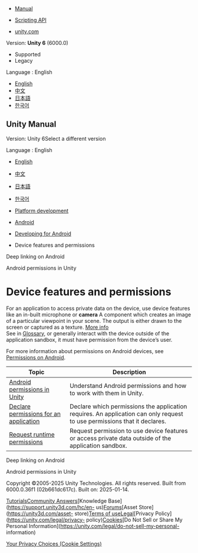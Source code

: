 [](https://docs.unity3d.com)

  * [Manual](../Manual/index.html)
  * [Scripting API](../ScriptReference/index.html)

  * [unity.com](https://unity.com/)

Version: **Unity 6** (6000.0)

  * Supported
  * Legacy

Language : English

  * [English](/Manual/android-device-features-and-permissions.html)
  * [中文](/cn/current/Manual/android-device-features-and-permissions.html)
  * [日本語](/ja/current/Manual/android-device-features-and-permissions.html)
  * [한국어](/kr/current/Manual/android-device-features-and-permissions.html)

[](https://docs.unity3d.com)

## Unity Manual

Version: Unity 6Select a different version

Language : English

  * [English](/Manual/android-device-features-and-permissions.html)
  * [中文](/cn/current/Manual/android-device-features-and-permissions.html)
  * [日本語](/ja/current/Manual/android-device-features-and-permissions.html)
  * [한국어](/kr/current/Manual/android-device-features-and-permissions.html)

  * [Platform development ](PlatformSpecific.html)
  * [Android](android.html)
  * [Developing for Android](android-developing.html)
  * Device features and permissions

[](deep-linking-android.html)

Deep linking on Android

[](android-permissions-in-unity.html)

Android permissions in Unity

# Device features and permissions

For an application to access private data on the device, use device features
like an in-built microphone or **camera** A component which creates an image
of a particular viewpoint in your scene. The output is either drawn to the
screen or captured as a texture. [More info](CamerasOverview.html)  
See in [Glossary](Glossary.html#Camera), or generally interact with the device
outside of the application sandbox, it must have permission from the device’s
user.

For more information about permissions on Android devices, see [Permissions on
Android](https://developer.android.com/guide/topics/permissions/overview).

**Topic** | **Description**  
---|---  
[Android permissions in Unity](android-permissions-in-unity.html) | Understand Android permissions and how to work with them in Unity.  
[Declare permissions for an application](android-permissions-declare.html) | Declare which permissions the application requires. An application can only request to use permissions that it declares.  
[Request runtime permissions](android-RequestingPermissions.html) | Request permission to use device features or access private data outside of the application sandbox.  
  
[](deep-linking-android.html)

Deep linking on Android

[](android-permissions-in-unity.html)

Android permissions in Unity

Copyright ©2005-2025 Unity Technologies. All rights reserved. Built from
6000.0.36f1 (02b661dc617c). Built on: 2025-01-14.

[Tutorials](https://learn.unity.com/)[Community
Answers](https://answers.unity3d.com)[Knowledge
Base](https://support.unity3d.com/hc/en-
us)[Forums](https://forum.unity3d.com)[Asset Store](https://unity3d.com/asset-
store)[Terms of
use](https://docs.unity3d.com/Manual/TermsOfUse.html)[Legal](https://unity.com/legal)[Privacy
Policy](https://unity.com/legal/privacy-
policy)[Cookies](https://unity.com/legal/cookie-policy)[Do Not Sell or Share
My Personal Information](https://unity.com/legal/do-not-sell-my-personal-
information)

[Your Privacy Choices (Cookie Settings)](javascript:void\(0\);)


